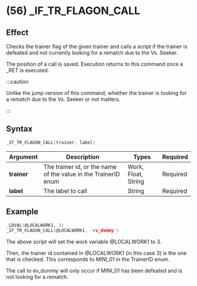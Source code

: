 # (56) _IF_TR_FLAGON_CALL

## Effect

Checks the trainer flag of the given trainer and calls a script if the trainer is defeated and not currently looking for a rematch due to the Vs. Seeker.

The position of a call is saved. Execution returns to this command once a _RET is executed.

:::caution

Unlike the jump version of this command, whether the trainer is looking for a rematch due to the Vs. Seeker or not matters.

:::

## Syntax

```c
_IF_TR_FLAGON_CALL(trainer, label)
```

| Argument | Description | Types | Required |
| - | - | - | - |
| **trainer** | The trainer id, or the name of the value in the TrainerID enum | Work, Float, String | Required |
| **label** | The label to call | String | Required |

## Example

```c
_LDVAL(@LOCALWORK1, 3)
_IF_TR_FLAGON_CALL(@LOCALWORK1, 'ev_dummy')
```

The above script will set the work variable @LOCALWORK1 to 3.

Then, the trainer id contained in @LOCALWORK1 (in this case 3) is the one that is checked. This corresponds to MINI_01 in the TrainerID enum.

The call to ev_dummy will only occur if MINI_01 has been defeated and is not looking for a rematch.
